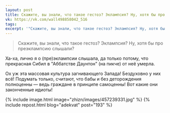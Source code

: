 ```yaml
---
layout: post
title: Скажите, вы знали, что такое гестоз? Эклампсия? Ну, хотя бы про преэклампсию слышали?
vk: https://vk.com/wall498858042_516
tags: 
excerpt: '"Скажите, вы знали, что такое гестоз? Эклампсия? Ну, хотя бы про преэклампсию слышали?"'
---
```

>Скажите, вы знали, что такое гестоз? Эклампсия? Ну, хотя бы про преэклампсию слышали?

Ха-ха, лично я о (пре)эклампсии слышала, да только потому, что прекрасная Сибил в "Аббатстве Даунтон" (на пикче) от неё умерла.

Ох уж эта массовая культура загнивающего Запада! Бездуховно у них всё! Подумать только, считают, что бабы и без деторождения полноценны — ведь граждане в принципе самоценны! Вот какие они законченные идиоты!

{% include image.html image="zhizn/images/457239331.jpg" %}
{% include repost.html blog="adekvat" post="193" %}
